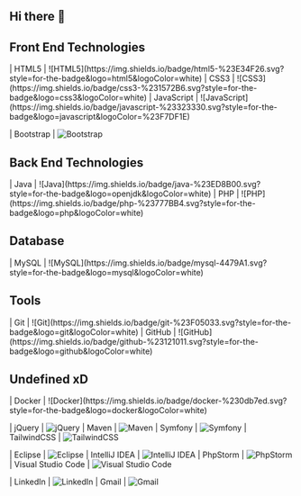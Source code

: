 ## Hi there 👋

<h2>Front End Technologies</h2>
| HTML5            | ![HTML5](https://img.shields.io/badge/html5-%23E34F26.svg?style=for-the-badge&logo=html5&logoColor=white)                                                                         
| CSS3             | ![CSS3](https://img.shields.io/badge/css3-%231572B6.svg?style=for-the-badge&logo=css3&logoColor=white)
| JavaScript       | ![JavaScript](https://img.shields.io/badge/javascript-%23323330.svg?style=for-the-badge&logo=javascript&logoColor=%23F7DF1E)

| Bootstrap          | ![Bootstrap](https://img.shields.io/badge/bootstrap-%238511FA.svg?style=for-the-badge&logo=bootstrap&logoColor=white)


<h2>Back End Technologies</h2>
| Java             | ![Java](https://img.shields.io/badge/java-%23ED8B00.svg?style=for-the-badge&logo=openjdk&logoColor=white)                                                                         
| PHP              | ![PHP](https://img.shields.io/badge/php-%23777BB4.svg?style=for-the-badge&logo=php&logoColor=white)

<h2>Database</h2>
| MySQL                | ![MySQL](https://img.shields.io/badge/mysql-4479A1.svg?style=for-the-badge&logo=mysql&logoColor=white)


<h2>Tools</h2>
| Git            | ![Git](https://img.shields.io/badge/git-%23F05033.svg?style=for-the-badge&logo=git&logoColor=white)
| GitHub         | ![GitHub](https://img.shields.io/badge/github-%23121011.svg?style=for-the-badge&logo=github&logoColor=white)


<h2>Undefined xD</h2>
| Docker         | ![Docker](https://img.shields.io/badge/docker-%230db7ed.svg?style=for-the-badge&logo=docker&logoColor=white)


| jQuery             | ![jQuery](https://img.shields.io/badge/jquery-%230769AD.svg?style=for-the-badge&logo=jquery&logoColor=white)
| Maven        | ![Maven](https://img.shields.io/badge/apachemaven-C71A36.svg?style=for-the-badge&logo=apachemaven&logoColor=white)
| Symfony            | ![Symfony](https://img.shields.io/badge/symfony-%23000000.svg?style=for-the-badge&logo=symfony&logoColor=white)
| TailwindCSS        | ![TailwindCSS](https://img.shields.io/badge/tailwindcss-%2338B2AC.svg?style=for-the-badge&logo=tailwind-css&logoColor=white)

| Eclipse            | ![Eclipse](https://img.shields.io/badge/Eclipse-FE7A16.svg?style=for-the-badge&logo=Eclipse&logoColor=white)
| IntelliJ IDEA      | ![IntelliJ IDEA](https://img.shields.io/badge/IntelliJIDEA-000000.svg?style=for-the-badge&logo=intellij-idea&logoColor=white)
| PhpStorm           | ![PhpStorm](https://img.shields.io/badge/phpstorm-143?style=for-the-badge&logo=phpstorm&logoColor=black&color=black&labelColor=darkorchid)
| Visual Studio Code | ![Visual Studio Code](https://img.shields.io/badge/Visual%20Studio%20Code-0078d7.svg?style=for-the-badge&logo=visual-studio-code&logoColor=white)

| LinkedIn    | ![LinkedIn](https://img.shields.io/badge/linkedin-%230077B5.svg?style=for-the-badge&logo=linkedin&logoColor=white)
| Gmail       | ![Gmail](https://img.shields.io/badge/Gmail-D14836?style=for-the-badge&logo=gmail&logoColor=white)
